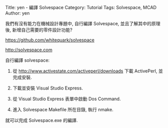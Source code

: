 Title: yen - 編譯 Solvespace
Category: Tutorial
Tags: Solvespace, MCAD
Author: yen

我們有沒有能力在機械設計專題中, 自行編譯 Solvespace, 並且了解其中的原理後, 新增自己需要的零件設計功能?

<!-- PELICAN_END_SUMMARY -->

<a href="https://github.com/whitequark/solvespace">https://github.com/whitequark/solvespace</a>

<a href="http://solvespace.com">http://solvespace.com</a>

自行編譯 solvespace:

1. 從 <a href="http://www.activestate.com/activeperl/downloads">http://www.activestate.com/activeperl/downloads</a> 下載 ActivePerl, 並完成安裝.

2. 下載並安裝 Visual Studio Express.

3. 從 Visual Studio Express 表單中啟動 Dos Command.

4. 進入 Solvespace Makefile 所在目錄, 執行 nmake.

就可以完成 Solvespace.exe 的編譯.